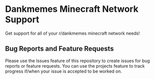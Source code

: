 # Dankmemes Minecraft Network Support
Get support for all of your r/dankmemes minecraft network needs!

## Bug Reports and Feature Requests
Please use the Issues feature of this repository to create issues for bug reports or feature requests. You can use the projects feature to track progress if/when your issue is accepted to be worked on.
